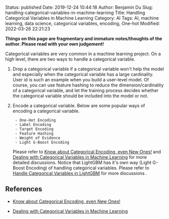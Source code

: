 Status: published
Date: 2019-12-24 10:44:18
Author: Benjamin Du
Slug: handling-categorical-variables-in-machine-learning
Title: Handling Categorical Variables in Machine Learning
Category: AI
Tags: AI, machine learning, data science, categorical variables, encoding, One-hot
Modified: 2022-03-26 22:21:23

**Things on this page are fragmentary and immature notes/thoughts of the author. Please read with your own judgement!**

Categorical variables are very common in a machine learning project.
On a high level,
there are two ways to handle a categorical variable.

1. Drop a categorical variable 
    if a categorical variable won't help the model 
    and especially when the categorical variable has a large cardinality.
    User id is such an example
    when you build a user-level model.
    Of course,
    you can use feature hashing to reduce the dimension/cardinality of a categorical variable,
    and let the training process decides 
    whether the categorical variable should be included into the model or not.

2. Encode a categorical variable. 
    Below are some popular ways of encoding a categorical variable.

        - One-Hot Encoding
        - Label Encoding
        - Target Encoding
        - Feature Hashing
        - Weight of Evidence
        - Light G-Boost Encoding

    Please refer to 
    [Know about Categorical Encoding, even New Ones!](https://towardsdatascience.com/know-about-categorical-encoding-even-new-ones-c266227b9cbd)
    and
    [Dealing with Categorical Variables in Machine Learning](https://medium.com/swlh/dealing-with-categorical-variables-in-machine-learning-4401b949b093)
    for more detailed discussions.
    Notice that LightGBM has it's own way (Light G-Boost Encoding)
    of handling categorical variables.
    Please refer to
    [Handle Categorical Variables in LightGBM](http://www.legendu.net/misc/blog/handle-categorical-variables-in-lightgbm)
    for more discussions
    .

## References

- [Know about Categorical Encoding, even New Ones!](https://towardsdatascience.com/know-about-categorical-encoding-even-new-ones-c266227b9cbd)

- [Dealing with Categorical Variables in Machine Learning](https://medium.com/swlh/dealing-with-categorical-variables-in-machine-learning-4401b949b093)

